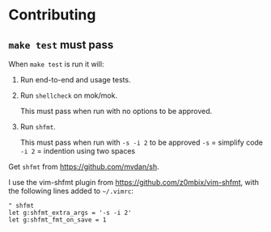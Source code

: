 # Contributing

## `make test` must pass

When `make test` is run it will:

1. Run end-to-end and usage tests.

2. Run `shellcheck` on mok/mok.
   
   This must pass when run with no options to be approved.

3. Run `shfmt`.
   
   This must pass when run with `-s -i 2` to be approved
   `-s` = simplify code
   `-i 2` = indention using two spaces

Get `shfmt` from https://github.com/mvdan/sh.

I use the vim-shfmt plugin from https://github.com/z0mbix/vim-shfmt,
with the following lines added to `~/.vimrc`:

```
" shfmt
let g:shfmt_extra_args = '-s -i 2'
let g:shfmt_fmt_on_save = 1
```
